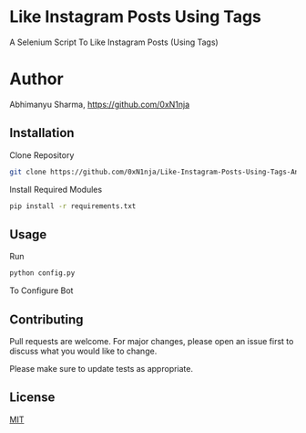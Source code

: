 # Like Instagram Posts Using Tags
A Selenium Script To Like Instagram Posts (Using Tags)
# Author 
Abhimanyu Sharma, https://github.com/0xN1nja
## Installation
Clone Repository
```bash
git clone https://github.com/0xN1nja/Like-Instagram-Posts-Using-Tags-And-Selenium.git
```
Install Required Modules
```bash
pip install -r requirements.txt
```
## Usage
Run 
```bash
python config.py
```
To Configure Bot
## Contributing
Pull requests are welcome. For major changes, please open an issue first to discuss what you would like to change.

Please make sure to update tests as appropriate.
## License
[MIT](https://github.com/0xN1nja/Like-Instagram-Posts-Using-Tags-And-Selenium/blob/master/LICENCE.txt)
